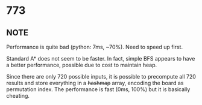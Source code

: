 # 773

## NOTE

Performance is quite bad (python: 7ms, ~70%). Need to speed up first. 

Standard A* does not seem to be faster. In fact, simple BFS appears to have a better performance, possible due to cost to maintain heap.

Since there are only 720 possible inputs, it is possible to precompute all 720 results and store everything in a ~~hashmap~~ array, encoding the board as permutation index. The performance is fast (0ms, 100%) but it is basically cheating.


